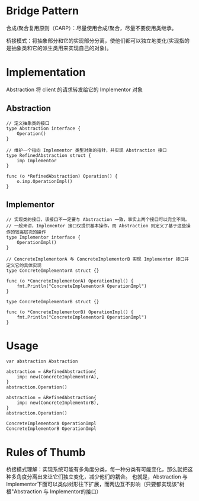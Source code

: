 # Bridge Pattern

合成/聚合复用原则（CARP）：尽量使用合成/聚合，尽量不要使用类继承。  
  
桥接模式：将抽象部分和它的实现部分分离，使他们都可以独立地变化(实现指的是抽象类和它的派生类用来实现自己的对象)。

# Implementation

Abstraction 将 client 的请求转发给它的 Implementor 对象 

## Abstraction

```
// 定义抽象类的接口
type Abstraction interface {
	Operation()
}

// 维护一个指向 Implementor 类型对象的指针，并实现 Abstraction 接口
type RefinedAbstraction struct {
	imp Implementor
}

func (o *RefinedAbstraction) Operation() {
	o.imp.OperationImpl()
}
```

## Implementor

```
// 实现类的接口，该接口不一定要与 Abstraction 一致，事实上两个接口可以完全不同。
// 一般来讲，Implementor 接口仅提供基本操作，而 Abstraction 则定义了基于这些操作的较高层次的操作
type Implementor interface {
	OperationImpl()
}

// ConcreteImplementorA 与 ConcreteImplementorB 实现 Implementor 接口并定义它的具体实现
type ConcreteImplementorA struct {}

func (o *ConcreteImplementorA) OperationImpl() {
	fmt.Println("ConcreteImplementorA OperationImpl")
}

type ConcreteImplementorB struct {}

func (o *ConcreteImplementorB) OperationImpl() {
	fmt.Println("ConcreteImplementorB OperationImpl")
}
```

# Usage

```
var abstraction Abstraction

abstraction = &RefinedAbstraction{
    imp: new(ConcreteImplementorA),
}
abstraction.Operation()

abstraction = &RefinedAbstraction{
    imp: new(ConcreteImplementorB),
}
abstraction.Operation()
```

```
ConcreteImplementorA OperationImpl
ConcreteImplementorB OperationImpl
```

# Rules of Thumb

桥接模式理解：实现系统可能有多角度分类，每一种分类有可能变化，那么就把这种多角度分离出来让它们独立变化，减少他们的耦合。
也就是，Abstraction 与 Implementor下面可以类似树形往下扩展，而两边互不影响（只要都实现该"树根"Abstraction 与 Implementor的接口）